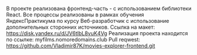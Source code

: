 В проекте реализована фронтенд-часть - с использованием библиотеки React. Все процессы реализованы в рамках обучения ЯндексПрактикума по курсу Веб-разработчик с использование дополнительных сторонних источников. Ссылка на макет: https://disk.yandex.ru/d/JV6tlbL8vuK4Vg
Реализация проекта находится по ссылке: myfilms.nomoredomains.club
Pull reqwest: https://github.com/Vladimir87K/movies-explorer-frontend.git
